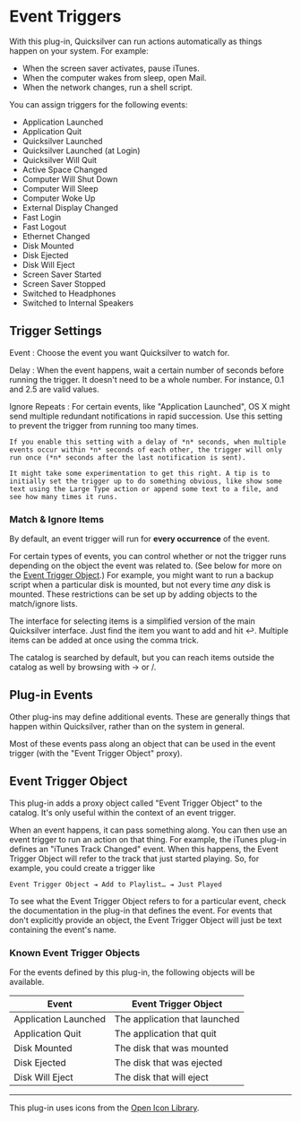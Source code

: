 # Event Triggers #

With this plug-in, Quicksilver can run actions automatically as things happen on your system. For example:

  * When the screen saver activates, pause iTunes.
  * When the computer wakes from sleep, open Mail.
  * When the network changes, run a shell script.

You can assign triggers for the following events:

  * Application Launched
  * Application Quit
  * Quicksilver Launched
  * Quicksilver Launched (at Login)
  * Quicksilver Will Quit
  * Active Space Changed
  * Computer Will Shut Down
  * Computer Will Sleep
  * Computer Woke Up
  * External Display Changed
  * Fast Login
  * Fast Logout
  * Ethernet Changed
  * Disk Mounted
  * Disk Ejected
  * Disk Will Eject
  * Screen Saver Started
  * Screen Saver Stopped
  * Switched to Headphones
  * Switched to Internal Speakers

## Trigger Settings ##

Event
:   Choose the event you want Quicksilver to watch for.

Delay
:   When the event happens, wait a certain number of seconds before running the trigger. It doesn't need to be a whole number. For instance, 0.1 and 2.5 are valid values.

Ignore Repeats
:   For certain events, like "Application Launched", OS X might send multiple redundant notifications in rapid succession. Use this setting to prevent the trigger from running too many times.

    If you enable this setting with a delay of *n* seconds, when multiple events occur within *n* seconds of each other, the trigger will only run once (*n* seconds after the last notification is sent).

    It might take some experimentation to get this right. A tip is to initially set the trigger up to do something obvious, like show some text using the Large Type action or append some text to a file, and see how many times it runs.

### Match & Ignore Items ###

By default, an event trigger will run for **every occurrence** of the event.

For certain types of events, you can control whether or not the trigger runs depending on the object the event was related to. (See below for more on the [Event Trigger Object](#event_trigger_object).) For example, you might want to run a backup script when a particular disk is mounted, but not every time *any* disk is mounted. These restrictions can be set up by adding objects to the match/ignore lists.

The interface for selecting items is a simplified version of the main Quicksilver interface. Just find the item you want to add and hit ↩. Multiple items can be added at once using the comma trick.

The catalog is searched by default, but you can reach items outside the catalog as well by browsing with → or /.

## Plug-in Events ##

Other plug-ins may define additional events. These are generally things that happen within Quicksilver, rather than on the system in general.

Most of these events pass along an object that can be used in the event trigger (with the "Event Trigger Object" proxy).

## Event Trigger Object ##

This plug-in adds a proxy object called "Event Trigger Object" to the catalog. It's only useful within the context of an event trigger.

When an event happens, it can pass something along. You can then use an event trigger to run an action on that thing. For example, the iTunes plug-in defines an "iTunes Track Changed" event. When this happens, the Event Trigger Object will refer to the track that just started playing. So, for example, you could create a trigger like

    Event Trigger Object ⇥ Add to Playlist… ⇥ Just Played

To see what the Event Trigger Object refers to for a particular event, check the documentation in the plug-in that defines the event. For events that don't explicitly provide an object, the Event Trigger Object will just be text containing the event's name.

### Known Event Trigger Objects ###

For the events defined by this plug-in, the following objects will be available.

  Event                         | Event Trigger Object
  ----------------------------- | -----------------------------------
  Application Launched          | The application that launched
  Application Quit              | The application that quit
  Disk Mounted                  | The disk that was mounted
  Disk Ejected                  | The disk that was ejected
  Disk Will Eject               | The disk that will eject

* * * * * * * * * *

This plug-in uses icons from the [Open Icon Library](http://openiconlibrary.sourceforge.net/).
